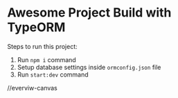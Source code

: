 # Awesome Project Build with TypeORM

Steps to run this project:

1. Run `npm i` command
2. Setup database settings inside `ormconfig.json` file
3. Run `start:dev` command


//everviw-canvas
